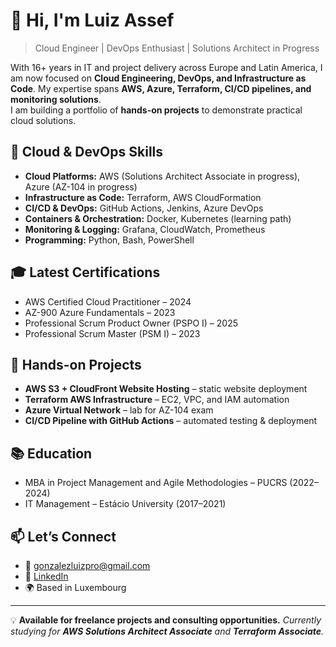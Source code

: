 # 👋 Hi, I'm Luiz Assef

> Cloud Engineer | DevOps Enthusiast | Solutions Architect in Progress

With 16+ years in IT and project delivery across Europe and Latin America, I am now focused on **Cloud Engineering, DevOps, and Infrastructure as Code**. My expertise spans **AWS, Azure, Terraform, CI/CD pipelines, and monitoring solutions**.  
I am building a portfolio of **hands-on projects** to demonstrate practical cloud solutions.

## 🚀 Cloud & DevOps Skills

- **Cloud Platforms:** AWS (Solutions Architect Associate in progress), Azure (AZ-104 in progress)  
- **Infrastructure as Code:** Terraform, AWS CloudFormation  
- **CI/CD & DevOps:** GitHub Actions, Jenkins, Azure DevOps  
- **Containers & Orchestration:** Docker, Kubernetes (learning path)  
- **Monitoring & Logging:** Grafana, CloudWatch, Prometheus  
- **Programming:** Python, Bash, PowerShell  

## 🎓 Latest Certifications

- AWS Certified Cloud Practitioner – 2024  
- AZ-900 Azure Fundamentals – 2023  
- Professional Scrum Product Owner (PSPO I) – 2025  
- Professional Scrum Master (PSM I) – 2023  

## 🌟 Hands-on Projects

- **AWS S3 + CloudFront Website Hosting** – static website deployment  
- **Terraform AWS Infrastructure** – EC2, VPC, and IAM automation  
- **Azure Virtual Network** – lab for AZ-104 exam  
- **CI/CD Pipeline with GitHub Actions** – automated testing & deployment  

## 📚 Education

- MBA in Project Management and Agile Methodologies – PUCRS (2022–2024)  
- IT Management – Estácio University (2017–2021)  

## 📫 Let’s Connect

- 📧 gonzalezluizpro@gmail.com  
- 💼 [LinkedIn](https://linkedin.com/in/luizgonzalezpro)  
- 🌍 Based in Luxembourg  

---

💡 **Available for freelance projects and consulting opportunities.**
_Currently studying for **AWS Solutions Architect Associate** and **Terraform Associate**._ 
